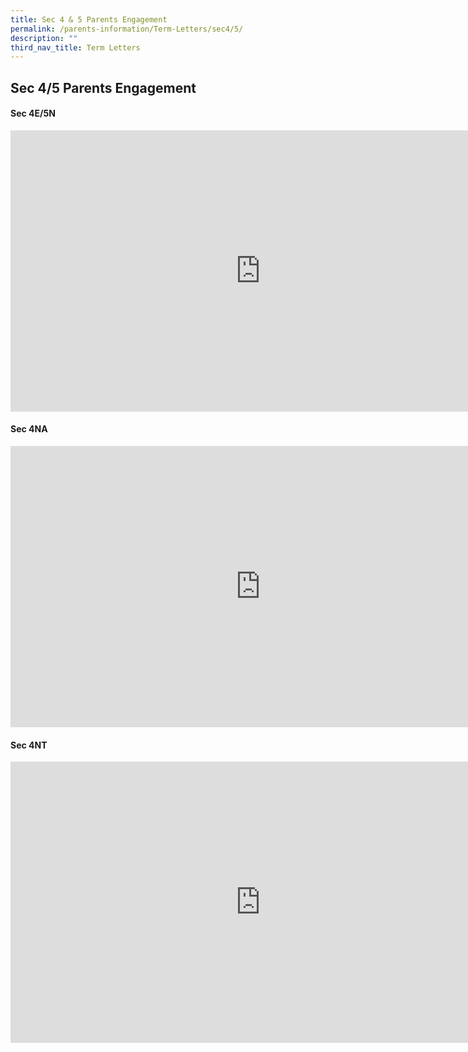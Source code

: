 ```yaml
---
title: Sec 4 & 5 Parents Engagement
permalink: /parents-information/Term-Letters/sec4/5/
description: ""
third_nav_title: Term Letters
---
```

## Sec 4/5 Parents Engagement

#### Sec 4E/5N

<iframe allowfullscreen="true" height="450" width="800" frameborder="0" src="https://docs.google.com/presentation/d/e/2PACX-1vS2nQQTShvd3liknWCHcOG0yKI5wiYWTIgsOP7Dk0HXlmaTYFcbrY6A_e13vl0R0W9E15hdEhKpbVDN/embed?start=false&amp;loop=false&amp;delayms=3000"></iframe>

#### Sec 4NA

<iframe allowfullscreen="true" height="450" width="800" frameborder="0" src="https://docs.google.com/presentation/d/e/2PACX-1vTHVBmWt1QGrqCKDkpOzu9MYoMUiKZKUJTlvi_P8BE5R9kH4NBJq_2i4COWEQEj9bdOW_lWiTYb-D8D/embed?start=false&amp;loop=false&amp;delayms=3000"></iframe>

#### Sec 4NT

<iframe allowfullscreen="true" height="450" width="800" frameborder="0" src="https://docs.google.com/presentation/d/e/2PACX-1vRo8_9mFqTQEHsBhC912zSoAjC3dWdO6vV3k4JrLBKePZUQvNZnfiw0_mSqVlf6TUAioYos6EHHBPr3/embed?start=false&amp;loop=false&amp;delayms=3000"></iframe>

